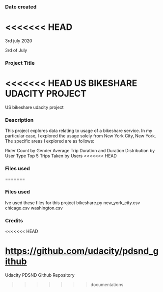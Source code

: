 ### Date created
<<<<<<< HEAD
=======

3rd july 2020

3rd of July
### Project Title

<<<<<<< HEAD
US BIKESHARE UDACITY PROJECT
=======
US bikeshare udacity project

### Description

This project explores data relating to usage of a bikeshare service. In my particular case, I explored the usage solely from New York City, New York. The specific areas I explored are as follows:

Rider Count by Gender
Average Trip Duration and Duration Distribution by User Type
Top 5 Trips Taken by Users
<<<<<<< HEAD

### Files used
=======
### Files used
Ive used these files for this project
bikeshare.py
new_york_city.csv
chicago.csv
washington.csv
### Credits
<<<<<<< HEAD

https://github.com/udacity/pdsnd_github
=======
Udacity PDSND Github Repository
>>>>>>> documentations
